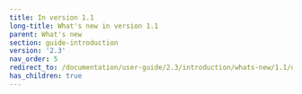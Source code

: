 ```yaml
---
title: In version 1.1
long-title: What's new in version 1.1
parent: What's new
section: guide-introduction
version: '2.3'
nav_order: 5
redirect_to: /documentation/user-guide/2.3/introduction/whats-new/1.1/overview
has_children: true
---
```

